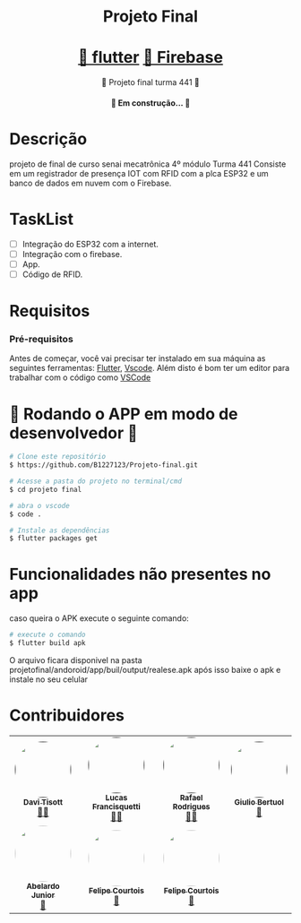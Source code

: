 
<h1 align="center">
Projeto Final  
</h1>
<h1 align="center">
    <a href=https://docs.flutter.dev/>🔗 flutter</a>
    <a href=https://firebase.google.com/>🔗 Firebase</a>
</h1>
<p align="center">💼 Projeto final turma 441 💼</p>
<h4 align="center"> 
	🚧   Em construção...  🚧
</h4>

# Descrição
projeto de final de curso senai mecatrônica 4º módulo Turma 441
Consiste em um registrador de presença IOT com RFID com  a plca
ESP32 e um banco de dados em nuvem com o Firebase.

# TaskList
- [ ] Integração do ESP32 com a internet.
- [ ] Integração com o firebase.
- [ ] App.
- [ ] Código de RFID.

# Requisitos

### Pré-requisitos

Antes de começar, você vai precisar ter instalado em sua máquina as seguintes ferramentas:
[Flutter](https://docs.flutter.dev), [Vscode](https://code.visualstudio.com/download). 
Além disto é bom ter um editor para trabalhar com o código como [VSCode](https://code.visualstudio.com/)

# 🎲 Rodando o APP em modo de desenvolvedor 🎲 

```bash
# Clone este repositório
$ https://github.com/B1227123/Projeto-final.git

# Acesse a pasta do projeto no terminal/cmd
$ cd projeto final

# abra o vscode
$ code .

# Instale as dependências
$ flutter packages get
```
# Funcionalidades não presentes no app


caso queira o APK execute o seguinte comando:

```bash
# execute o comando
$ flutter build apk

```
O arquivo ficara disponivel na pasta projetofinal/andoroid/app/buil/output/realese.apk
após isso baixe o apk e instale no seu celular



# Contribuidores

<table>
  <tr>
    <td align="center"><a href=""><img style="border-radius: 50%;" src="https://scontent-gru2-2.cdninstagram.com/v/t51.2885-15/257221562_869665740405377_6731072938971029752_n.jpg?stp=dst-jpg_e35_p640x640_sh0.08&_nc_ht=scontent-gru2-2.cdninstagram.com&_nc_cat=105&_nc_ohc=fjuzZkX5_fUAX_3mnDq&edm=ALQROFkBAAAA&ccb=7-4&ig_cache_key=MjcwNjk4NTUyMzczMzIzNDM5Nw%3D%3D.2-ccb7-4&oh=00_AT8CbWtszYDy_NJMfTTB986irgO98cL3IPssns9uqU7tbw&oe=626D1441&_nc_sid=30a2ef" width="100px;" alt=""/><br /><sub><b>Davi Tisott</b></sub></a><br /><a href="https://rocketseat.com.br/" title="Rocketseat">👨‍🚀</a></td>
    <td align="center"><a href=""><img style="border-radius: 50%;" src="https://scontent-gru2-2.cdninstagram.com/v/t51.2885-15/238414101_1450892685294642_5432416130332254215_n.jpg?stp=dst-jpg_e35_s320x320&_nc_ht=scontent-gru2-2.cdninstagram.com&_nc_cat=106&_nc_ohc=P5td44MZmEcAX_dhrC1&tn=P4i9_bgzqacQ6g95&edm=ABfd0MgBAAAA&ccb=7-4&oh=00_AT97uXTpVykfhETdMg1K5_p1VQkV5TiV5xBDA-LETZ83Wg&oe=626DF258&_nc_sid=7bff83" width="100px;" alt=""/><br /><sub><b>Lucas Francisquetti</b></sub></a><br /><a href="https://rocketseat.com.br/" title="Rocketseat">👨‍🚀</a></td>
    <td align="center"><a href=""><img style="border-radius: 50%;" src="https://scontent-gru1-2.cdninstagram.com/v/t51.2885-15/271128962_643390280440068_7936390270210843076_n.jpg?stp=dst-jpg_e35&_nc_ht=scontent-gru1-2.cdninstagram.com&_nc_cat=100&_nc_ohc=h1oEsjRG2rwAX8k1YEZ&edm=ALQROFkBAAAA&ccb=7-4&ig_cache_key=Mjc0MjY5ODIxODcyNTE5MTcwOA%3D%3D.2-ccb7-4&oh=00_AT8TThHvq40lXkj39vyrYOuc2HBYQ7TXU1Xp3sAYOK5PBw&oe=626D70D1&_nc_sid=30a2ef" width="100px;" alt=""/><br /><sub><b>Rafael Rodrigues</b></sub></a><br /><a href="https://rocketseat.com.br/" title="Rocketseat">👨‍🚀</a></td>
    <td align="center"><a href=""><img style="border-radius: 50%;" src="https://scontent-gru2-2.cdninstagram.com/v/t51.2885-15/20904970_244091956113326_2140840437399683072_n.jpg?stp=dst-jpg_e35_s320x320&_nc_ht=scontent-gru2-2.cdninstagram.com&_nc_cat=102&_nc_ohc=7Nc98ip96YoAX9os0cs&tn=P4i9_bgzqacQ6g95&edm=ABfd0MgBAAAA&ccb=7-4&oh=00_AT8tRtYnydRO7HENvcEfna9rYr5c4rPj5qdtLGVLBMuk0Q&oe=626EA1F6&_nc_sid=7bff83" width="100px;" alt=""/><br /><sub><b>Giulio Bertuol</b></sub></a><br /><a href="https://rocketseat.com.br/" title="Rocketseat">🚀</a></td>
  </tr>
  <tr>
    <td align="center"><a href="https://rocketseat.com.br"><img style="border-radius: 50%;" src="https://scontent-gru2-2.cdninstagram.com/v/t51.2885-15/275893259_1559632174433394_4741987072310508371_n.webp?stp=dst-jpg_e35&_nc_ht=scontent-gru2-2.cdninstagram.com&_nc_cat=106&_nc_ohc=ESfjwlWHm5sAX8ypUA8&edm=ALQROFkBAAAA&ccb=7-4&ig_cache_key=MjgwMDY0NzU3NTM5ODkyNzg4NA%3D%3D.2-ccb7-4&oh=00_AT8xEnAcB29aAmQ-cYhBvtOIPHHRZHpIEnrQIiS0EaCSYA&oe=626D37A7&_nc_sid=30a2ef" width="100px;" alt=""/><br /><sub><b>Abelardo Junior</b></sub></a><br /><a href="https://rocketseat.com.br/" title="Rocketseat">🚀</a></td>
    <td align="center"><a href="https://rocketseat.com.br"><img style="border-radius: 50%;" src="" width="100px;" alt=""/><br /><sub><b>Felipe Courtois</b></sub></a><br /><a href="https://rocketseat.com.br/" title="Rocketseat">🚀</a></td>
    <td align="center"><a href="https://rocketseat.com.br"><img style="border-radius: 50%;" src="https://lh3.googleusercontent.com/ev9qQCbIdhyyjTiSfnfG1gfAQ6CjqkIKG90l4ZQLmD71HnHnnFXm6PlQeXfW5Lu0_UissY1MppcmuXVPT9xuvphQE7Hpxwt6ADys4cLdFgsQFet__o2xQ7NA5uAAz12LCwqqm4SYp0OrmVJDsRHxpl-wVnwNMRPb97tGM-S18Am_GTRkhXSjFb1CFIf7xVMzeEg7vYoAe5iRzmWUIb02e61YvZbq9Lwxg1or1l8506P1In1GNvySpO9D-DSxYyh_flxA6yvTeDo_jqpQFZghK8t8datdLKwSy8SQRPBGCyIzn2vK8JsfWuxiJSSj39Hw9nVV2K6qFeixUX7asX8heqEcmqxUA0keQXE9EOujLbthDLiecuHMXCJmegMEd5u36koHjgSvhiHNhUkk8hG0xU4M0tJk0TEGRupP4dtnSVERFMbD7r-qzzcyKaj7KaJRHvJgvI1hsXkoVg3iJ8I9dy7-nZHCmT182glMvcmJdSWvF0JDmvQa53plnFR_d1n40IcwNY-7g63up3JB0v55CCZknW2Ziy_OrDanHlMazalK6iMs5q6f0w5xvlIscdAE6QykZper5OyCS2IMvhrRnFeIAs4Vih5OGHA8tTz71ZtXR0NRM_NMOD9UM7Hj0ssxGz0ticiETsWR5H7lz_zv3gGNtSSuUZoYPMr2OG1II_Xx6bx-Rb86zmN8qJJEmB2uzO63ggtwWi-egDrCnLifGADHhibPvoz3waoQFdqcYjK3ejRVgmt3NrGAgOT6GO5wCU1zf7nlwNnVyGKF5E7xTb1NE6wfEx4EJ-43k6p5GCNMYhSFUWG7sUCa=w427-h569-no?authuser=0"" width="100px;" alt=""/><br /><sub><b>Felipe Courtois</b></sub></a><br /><a href="https://rocketseat.com.br/" title="Rocketseat">🚀</a></td>

  </tr>
</table>
